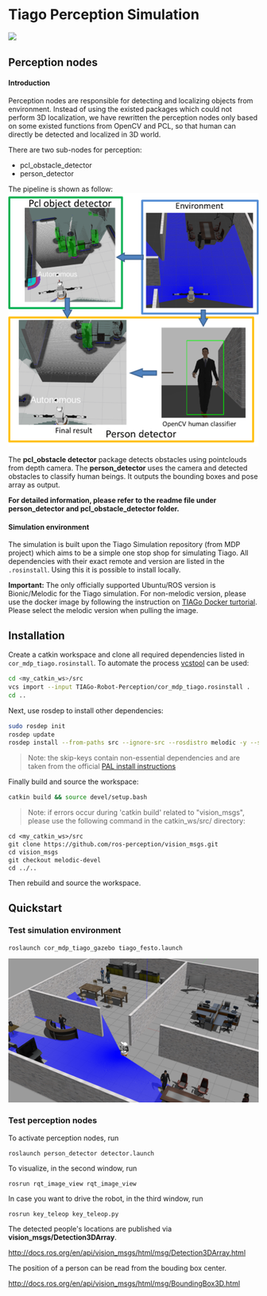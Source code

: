 # Tiago Perception Simulation

<img src="https://img.shields.io/badge/ROS%20version-melodic-blue.svg"/>


## Perception nodes

#### **Introduction**

Perception nodes are responsible for detecting and localizing objects from environment. Instead of using the existed packages which could not perform 3D localization, we have rewritten the perception nodes only based on some existed functions from OpenCV and PCL, so that human can directly be detected and localized in 3D world.

There are two sub-nodes for perception:
* pcl_obstacle_detector
* person_detector

The pipeline is shown as follow:
![](pipeline_percep.png)

The **pcl_obstacle detector** package detects obstacles using pointclouds from depth camera. The **person_detector** uses the camera and detected obstacles to classify human beings. It outputs the bounding boxes and pose array as output.

**For detailed information, please refer to the readme file under person_detector and pcl_obstacle_detector folder.**

#### **Simulation environment**

The simulation is built upon the Tiago Simulation repository (from MDP project) which aims to be a simple one stop shop for simulating Tiago. All dependencies with their exact remote and version are listed in the `.rosinstall`. Using this it is possible to install locally. 

**Important:** The only officially supported Ubuntu/ROS version is Bionic/Melodic for the Tiago simulation. For non-melodic version, please use the docker image by following the instruction on [TIAGo Docker turtorial](http://wiki.ros.org/Robots/TIAGo/Tutorials/Installation/Installing_Tiago_tutorial_docker). Please select the melodic version when pulling the image.

## Installation

Create a catkin workspace and clone all required dependencies listed in `cor_mdp_tiago.rosinstall`. To automate the process [vcstool](http://wiki.ros.org/vcstool) can be used:

``` bash
cd <my_catkin_ws>/src
vcs import --input TIAGo-Robot-Perception/cor_mdp_tiago.rosinstall .
cd ..
```


Next, use rosdep to install other dependencies:
``` bash
sudo rosdep init
rosdep update
rosdep install --from-paths src --ignore-src --rosdistro melodic -y --skip-keys="opencv2 opencv2-nonfree pal_laser_filters speed_limit_node sensor_to_cloud hokuyo_node libdw-dev python-graphitesend-pip python-statsd pal_filters pal_vo_server pal_usb_utils pal_pcl pal_pcl_points_throttle_and_filter pal_karto pal_local_joint_control camera_calibration_files pal_startup_msgs pal-orbbec-openni2 dummy_actuators_manager pal_local_planner gravity_compensation_controller current_limit_controller dynamic_footprint dynamixel_cpp tf_lookup opencv3 joint_impedance_trajectory_controller" 
```
> Note: the skip-keys contain non-essential dependencies and are taken from the official [PAL install instructions](http://wiki.ros.org/Robots/TIAGo%2B%2B/Tutorials/Installation/InstallUbuntuAndROS)

Finally build and source the workspace:
``` bash
catkin build && source devel/setup.bash
```

> Note: if errors occur during 'catkin build' related to "vision_msgs", please use the following command in the catkin_ws/src/ directory:
```
cd <my_catkin_ws>/src
git clone https://github.com/ros-perception/vision_msgs.git
cd vision_msgs
git checkout melodic-devel
cd ../..
```

Then rebuild and source the workspace.


## Quickstart


### Test simulation environment

```
roslaunch cor_mdp_tiago_gazebo tiago_festo.launch
```

![festo world image](festo_world.png)

### Test perception nodes

To activate perception nodes, run
```
roslaunch person_detector detector.launch
```

To visualize, in the second window, run

```
rosrun rqt_image_view rqt_image_view
```

In case you want to drive the robot, in the third window, run

```
rosrun key_teleop key_teleop.py
```

The detected people's locations are published via **vision_msgs/Detection3DArray**. 

http://docs.ros.org/en/api/vision_msgs/html/msg/Detection3DArray.html

The position of a person can be read from the bouding box center.

http://docs.ros.org/en/api/vision_msgs/html/msg/BoundingBox3D.html




